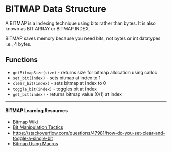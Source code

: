# BITMAP Data Structure

A BITMAP is a indexing technique using bits rather than bytes. It is also known as BIT ARRAY or BITMAP INDEX.

BITMAP saves memory because you need bits, not bytes or int datatypes i.e., 4 bytes.

## Functions

 - ` getBitmapSize(size) ` - returns size for bitmap allocation using calloc
 - ` set_bit(index) ` - sets bitmap at index to 1
 - ` clear_bit(index) ` - sets bitmap at index to 0
 - ` toggle_bit(index) ` - toggles bit at index
 - ` get_bit(index) ` - returns bitmap value (0/1) at index

---
#### BITMAP Learning Resources

 - [Bitmap Wiki](https://en.wikipedia.org/wiki/Bitmap)
 - [Bit Manipulation Tactics](https://www.geeksforgeeks.org/bits-manipulation-important-tactics/)
 - <https://stackoverflow.com/questions/47981/how-do-you-set-clear-and-toggle-a-single-bit>
 - [Bitmap Using Macros](https://stackoverflow.com/questions/47981/how-do-you-set-clear-and-toggle-a-single-bit/263738#263738)
